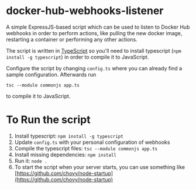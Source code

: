 docker-hub-webhooks-listener
============================

A simple ExpressJS-based script which can be used to listen to Docker Hub 
webhooks in order to perform actions, like pulling the new docker image, 
restarting a container or performing any other actions.

The script is written in [TypeScript](http://www.typescriptlang.org/) so you'll
need to install typescript (`npm install -g typescript`) in order to compile
it to JavaScript.

Configure the script by changing `config.ts` where you can already find a
sample configuration. Afterwards run 

    tsc --module commonjs app.ts
    
to compile it to JavaScript.

To Run the script
================

1. Install typescript: `npm install -g typescript`
2. Update `config.ts` with your personal configuration of webhooks
3. Compile the typescript files: `tsc --module commonjs app.ts`
4. Install missing dependencies: `npm install`
5. Run it: `node .`
6. To start the script when your server starts, you can use something like 
[https://github.com/chovy/node-startup](https://github.com/chovy/node-startup)
